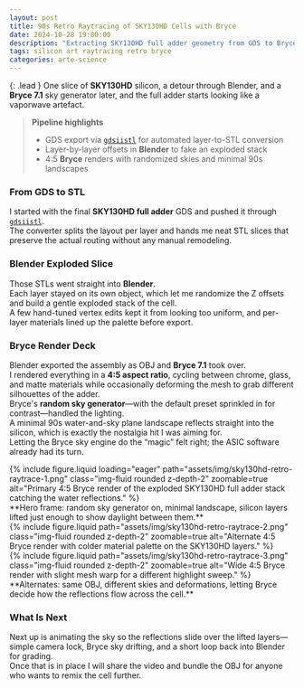 ```yaml
---
layout: post
title: 90s Retro Raytracing of SKY130HD Cells with Bryce
date: 2024-10-28 19:00:00
description: "Extracting SKY130HD full adder geometry from GDS to Bryce for a 90s retro render pass."
tags: silicon art raytracing retro bryce
categories: arte-science
---
```


{: .lead }
One slice of **SKY130HD** silicon, a detour through Blender, and a **Bryce 7.1** sky generator later, and the full adder starts looking like a vaporwave artefact.

> **Pipeline highlights**
> - GDS export via [`gdsiistl`](https://github.com/Bynaryman/gdsiistl) for automated layer-to-STL conversion  
> - Layer-by-layer offsets in **Blender** to fake an exploded stack  
> - 4:5 **Bryce** renders with randomized skies and minimal 90s landscapes

### From GDS to STL

I started with the final **SKY130HD full adder** GDS and pushed it through [`gdsiistl`](https://github.com/Bynaryman/gdsiistl).  
The converter splits the layout per layer and hands me neat STL slices that preserve the actual routing without any manual remodeling.

### Blender Exploded Slice

Those STLs went straight into **Blender**.  
Each layer stayed on its own object, which let me randomize the Z offsets and build a gentle exploded stack of the cell.  
A few hand-tuned vertex edits kept it from looking too uniform, and per-layer materials lined up the palette before export.

### Bryce Render Deck

Blender exported the assembly as OBJ and **Bryce 7.1** took over.  
I rendered everything in a **4:5 aspect ratio**, cycling between chrome, glass, and matte materials while occasionally deforming the mesh to grab different silhouettes of the adder.  
Bryce's **random sky generator**—with the default preset sprinkled in for contrast—handled the lighting.  
A minimal 90s water-and-sky plane landscape reflects straight into the silicon, which is exactly the nostalgia hit I was aiming for.  
Letting the Bryce sky engine do the “magic” felt right; the ASIC software already had its turn.

<div class="row mt-4">
    <div class="col-sm mt-3 mt-md-0">
        {% include figure.liquid loading="eager" path="assets/img/sky130hd-retro-raytrace-1.png" class="img-fluid rounded z-depth-2" zoomable=true alt="Primary 4:5 Bryce render of the exploded SKY130HD full adder stack catching the water reflections." %}
    </div>
</div>
<div class="caption text-center mt-2">
    **Hero frame: random sky generator on, minimal landscape, silicon layers lifted just enough to show daylight between them.**
</div>

<div class="row mt-4">
    <div class="col-sm mt-3 mt-md-0">
        {% include figure.liquid path="assets/img/sky130hd-retro-raytrace-2.png" class="img-fluid rounded z-depth-2" zoomable=true alt="Alternate 4:5 Bryce render with colder material palette on the SKY130HD layers." %}
    </div>
    <div class="col-sm mt-3 mt-md-0">
        {% include figure.liquid path="assets/img/sky130hd-retro-raytrace-3.png" class="img-fluid rounded z-depth-2" zoomable=true alt="Wide 4:5 Bryce render with slight mesh warp for a different highlight sweep." %}
    </div>
</div>
<div class="caption text-center mt-2">
    **Alternates: same OBJ, different skies and deformations, letting Bryce decide how the reflections flow across the cell.**
</div>

### What Is Next

Next up is animating the sky so the reflections slide over the lifted layers—simple camera lock, Bryce sky drifting, and a short loop back into Blender for grading.  
Once that is in place I will share the video and bundle the OBJ for anyone who wants to remix the cell further.

